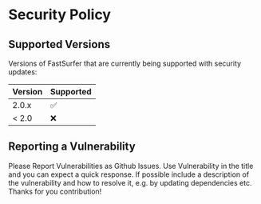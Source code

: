 # Security Policy

## Supported Versions

Versions of FastSurfer that are
currently being supported with security updates:

| Version | Supported          |
| ------- | ------------------ |
| 2.0.x   | :white_check_mark: |
| < 2.0   | :x:                |

## Reporting a Vulnerability

Please Report Vulnerabilities as Github Issues. Use Vulnerability in the title and you can expect a quick response.
If possible include a description of the vulnerability and how to resolve it, e.g. by updating dependencies etc. 
Thanks for you contribution!
